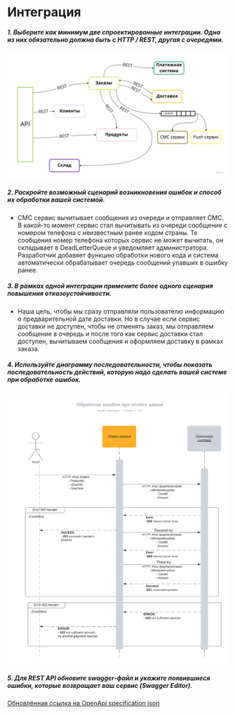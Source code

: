 # Интеграция

##### 1. Выберите как минимум две спроектированные интеграции. Одна из них обязательно должна быть с HTTP / REST, другая с очередями.

![alt tag](https://github.com/reddeveI/sb-architecture/blob/main/images/Microservices-integration-types.jpg)


##### 2. Раскройте возможный сценарий возникновения ошибок и способ их обработки вашей системой.

- СМС сервис вычитывает сообщения из очереди и отправляет СМС. В какой-то момент сервис стал вычитывать из очереди сообщение с номером телефона с неизвестным ранее кодом страны. Те сообщения номер телефона которых сервис не может вычитать, он складывает в DeadLetterQueue и уведомляет администратора. Разработчик добавяет функцию обработки нового кода и система автоматически обрабатывает очередь сообщений упавших в ошибку ранее.

##### 3. В рамках одной интеграции примените более одного сценария повышения отказоустойчивости.

- Наша цель, чтобы мы сразу отправляли пользователю информацию о предварительной дате доставки. Но в случае если сервис доставки не доступен, чтобы не отменять заказ, мы отправляем сообщение в очередь и после того как сервис доставки стал доступен, вычитываем сообщения и оформляем доставку в рамках заказа.

##### 4. Используйте диаграмму последовательности, чтобы показать последовательность действий, которую надо сделать вашей системе при обработке ошибок.

![alt tag](https://github.com/reddeveI/sb-architecture/blob/main/images/Payment-error-handlers.png)


##### 5. Для REST API обновите swagger-файл и укажите появившиеся ошибки, которые возвращает ваш сервис (Swagger Editor).

[Обновлённая ссылка на OpenApi specification json](https://raw.githubusercontent.com/reddeveI/sb-architecture/main/files/openapi.json)
